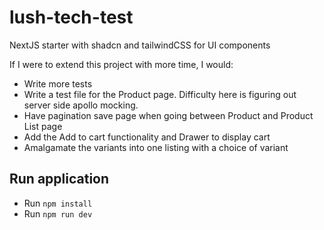 # lush-tech-test

NextJS starter with shadcn and tailwindCSS for UI components

If I were to extend this project with more time, I would:

- Write more tests
- Write a test file for the Product page. Difficulty here is figuring out server side apollo mocking.
- Have pagination save page when going between Product and Product List page
- Add the Add to cart functionality and Drawer to display cart
- Amalgamate the variants into one listing with a choice of variant

## Run application

- Run `npm install`
- Run `npm run dev`
